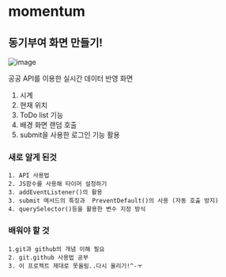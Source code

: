 # momentum
## 동기부여 화면 만들기!
![image](https://user-images.githubusercontent.com/66905959/227930153-e42280ca-d811-49da-b58b-9d127ba5867e.png)

공공 API를 이용한 실시간 데이터 반영 화면
  1. 시계
  2. 현재 위치
  3. ToDo list 기능
  4. 배경 화면 랜덤 호출
  5. submit을 사용한 로그인 기능 활용
  
  
  ### 새로 알게 된것
    1. API 사용법
    2. JS함수를 사용해 타이머 설정하기
    3. addEventListener()의 활용
    3. submit 메서드의 특징과  PreventDefault()의 사용 (자동 호출 방지)
    4. querySelector()등을 활용한 변수 지정 방식
    
  ### 배워야 할 것
    1.git과 github의 개념 이해 필요
    2. git.github 사용법 공부
    3. 이 프로젝트 제대로 못올림..다시 올리기!^-ㅜ
